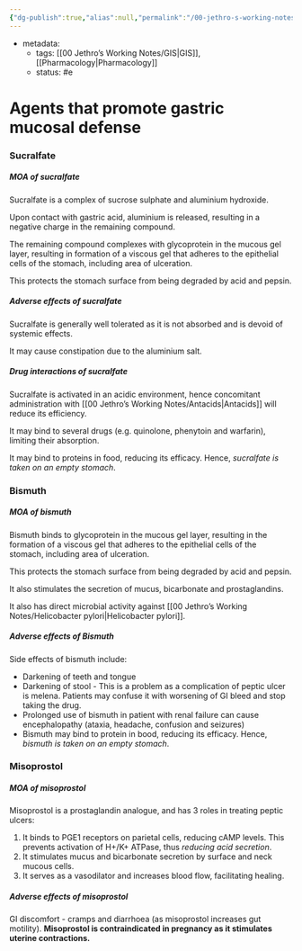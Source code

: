 ```yaml
---
{"dg-publish":true,"alias":null,"permalink":"/00-jethro-s-working-notes/agents-that-promote-gastric-mucosal-defense/","dgPassFrontmatter":true}
---
```


- metadata:
	- tags: [[00 Jethro’s Working Notes/GIS\|GIS]], [[Pharmacology\|Pharmacology]]
	- status: #e 
# Agents that promote gastric mucosal defense
### Sucralfate
##### MOA of sucralfate
Sucralfate is a complex of sucrose sulphate and aluminium hydroxide.

Upon contact with gastric acid, aluminium is released, resulting in a negative charge in the remaining compound.

The remaining compound complexes with glycoprotein in the mucous gel layer, resulting in formation of a viscous gel that adheres to the epithelial cells of the stomach, including area of ulceration.

This protects the stomach surface from being degraded by acid and pepsin.

##### Adverse effects of sucralfate
Sucralfate is generally well tolerated as it is not absorbed and is devoid of systemic effects.

It may cause constipation due to the aluminium salt.

##### Drug interactions of sucralfate
Sucralfate is activated in an acidic environment, hence concomitant administration with [[00 Jethro’s Working Notes/Antacids\|Antacids]] will reduce its efficiency.

It may bind to several drugs (e.g. quinolone, phenytoin and warfarin), limiting their absorption.

It may bind to proteins in food, reducing its efficacy. Hence, *sucralfate is taken on an empty stomach*. 
### Bismuth
##### MOA of bismuth
Bismuth binds to glycoprotein in the mucous gel layer, resulting in the formation of a viscous gel that adheres to the epithelial cells of the stomach, including area of ulceration.

This protects the stomach surface from being degraded by acid and pepsin.

It also stimulates the secretion of mucus, bicarbonate and prostaglandins.

It also has direct microbial activity against [[00 Jethro’s Working Notes/Helicobacter pylori\|Helicobacter pylori]].

##### Adverse effects of Bismuth
Side effects of bismuth include:
- Darkening of teeth and tongue
- Darkening of stool - This is a problem as a complication of peptic ulcer is melena. Patients may confuse it with worsening of GI bleed and stop taking the drug.
- Prolonged use of bismuth in patient with renal failure can cause encephalopathy (ataxia, headache, confusion and seizures)
- Bismuth may bind to protein in bood, reducing its efficacy. Hence, *bismuth is taken on an empty stomach*.

### Misoprostol
##### MOA of misoprostol
Misoprostol is a prostaglandin analogue, and has 3 roles in treating peptic ulcers:
1. It binds to PGE1 receptors on parietal cells, reducing cAMP levels. This prevents activation of H+/K+ ATPase, thus *reducing acid secretion*.
2. It stimulates mucus and bicarbonate secretion by surface and neck mucous cells.
3. It serves as a vasodilator and increases blood flow, facilitating healing.

##### Adverse effects of misoprostol
GI discomfort - cramps and diarrhoea (as misoprostol increases gut motility).
**Misoprostol is contraindicated in pregnancy as it stimulates uterine contractions.**